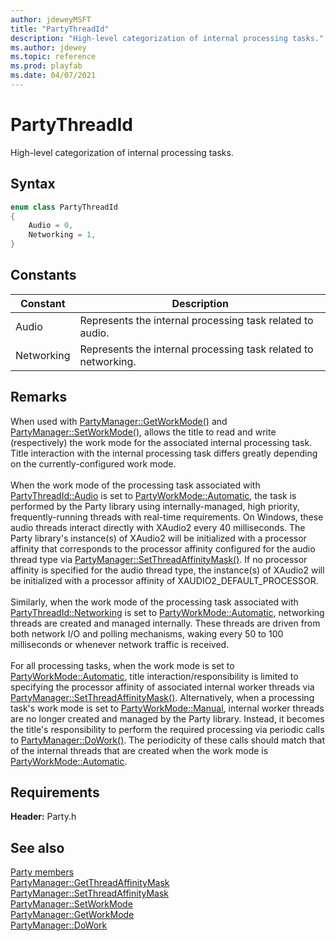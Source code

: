 ```yaml
---
author: jdeweyMSFT
title: "PartyThreadId"
description: "High-level categorization of internal processing tasks."
ms.author: jdewey
ms.topic: reference
ms.prod: playfab
ms.date: 04/07/2021
---
```


# PartyThreadId  

High-level categorization of internal processing tasks.    

## Syntax  
  
```cpp
enum class PartyThreadId    
{  
    Audio = 0,  
    Networking = 1,  
}  
```  
  
## Constants  
  
| Constant | Description |
| --- | --- |
| Audio | Represents the internal processing task related to audio. |  
| Networking | Represents the internal processing task related to networking. |  
  
## Remarks  
  
When used with [PartyManager::GetWorkMode()](../classes/PartyManager/methods/partymanager_getworkmode.md) and [PartyManager::SetWorkMode()](../classes/PartyManager/methods/partymanager_setworkmode.md), allows the title to read and write (respectively) the work mode for the associated internal processing task. Title interaction with the internal processing task differs greatly depending on the currently-configured work mode. <br /><br /> When the work mode of the processing task associated with [PartyThreadId::Audio](partythreadid.md) is set to [PartyWorkMode::Automatic](partyworkmode.md), the task is performed by the Party library using internally-managed, high priority, frequently-running threads with real-time requirements. On Windows, these audio threads interact directly with XAudio2 every 40 milliseconds. The Party library's instance(s) of XAudio2 will be initialized with a processor affinity that corresponds to the processor affinity configured for the audio thread type via [PartyManager::SetThreadAffinityMask()](../classes/PartyManager/methods/partymanager_setthreadaffinitymask.md). If no processor affinity is specified for the audio thread type, the instance(s) of XAudio2 will be initialized with a processor affinity of XAUDIO2_DEFAULT_PROCESSOR.   <br /><br /> Similarly, when the work mode of the processing task associated with [PartyThreadId::Networking](partythreadid.md) is set to [PartyWorkMode::Automatic](partyworkmode.md), networking threads are created and managed internally. These threads are driven from both network I/O and polling mechanisms, waking every 50 to 100 milliseconds or whenever network traffic is received.   <br /><br /> For all processing tasks, when the work mode is set to [PartyWorkMode::Automatic](partyworkmode.md), title interaction/responsibility is limited to specifying the processor affinity of associated internal worker threads via [PartyManager::SetThreadAffinityMask()](../classes/PartyManager/methods/partymanager_setthreadaffinitymask.md). Alternatively, when a processing task's work mode is set to [PartyWorkMode::Manual](partyworkmode.md), internal worker threads are no longer created and managed by the Party library. Instead, it becomes the title's responsibility to perform the required processing via periodic calls to [PartyManager::DoWork()](../classes/PartyManager/methods/partymanager_dowork.md). The periodicity of these calls should match that of the internal threads that are created when the work mode is [PartyWorkMode::Automatic](partyworkmode.md).
  
## Requirements  
  
**Header:** Party.h
  
## See also  
[Party members](../party_members.md)  
[PartyManager::GetThreadAffinityMask](../classes/PartyManager/methods/partymanager_getthreadaffinitymask.md)  
[PartyManager::SetThreadAffinityMask](../classes/PartyManager/methods/partymanager_setthreadaffinitymask.md)  
[PartyManager::SetWorkMode](../classes/PartyManager/methods/partymanager_setworkmode.md)  
[PartyManager::GetWorkMode](../classes/PartyManager/methods/partymanager_getworkmode.md)  
[PartyManager::DoWork](../classes/PartyManager/methods/partymanager_dowork.md)
  
  
